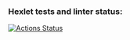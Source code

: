 ### Hexlet tests and linter status:
[![Actions Status](https://github.com/Prisedaka/js-testing-project-lvl1/workflows/hexlet-check/badge.svg)](https://github.com/Prisedaka/js-testing-project-lvl1/actions)